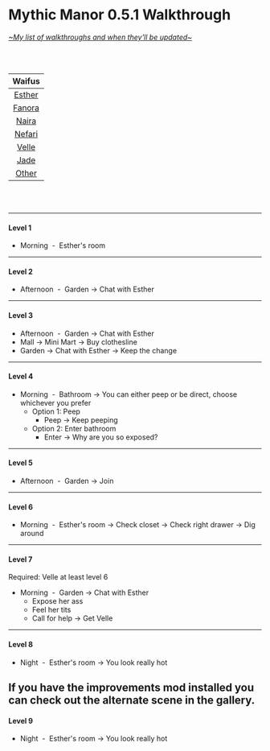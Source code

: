# Mythic Manor 0.5.1 Walkthrough
[*\~My list of walkthroughs and when they'll be updated\~*](https://www.patreon.com/maimlain)

<br>
<br>

| Waifus |
|:---:|
| [Esther](https://github.com/maim-lain/mythicmanor/blob/master/esther.md) |
| [Fanora](https://github.com/maim-lain/mythicmanor/blob/master/weeks/week2.md) |
| [Naira](https://github.com/maim-lain/mythicmanor/blob/master/weeks/week3.md) |
| [Nefari](https://github.com/maim-lain/mythicmanor/blob/master/weeks/week4.md) |
| [Velle](https://github.com/maim-lain/mythicmanor/blob/master/weeks/week5.md) |
| [Jade](https://github.com/maim-lain/mythicmanor/blob/master/weeks/week6.md) |
| [Other](https://github.com/maim-lain/mythicmanor/blob/master/weeks/week7.md) |

<br>
<br>

---
#### Level 1
- Morning &nbsp;-&nbsp; Esther's room
---

#### Level 2
- Afternoon &nbsp;-&nbsp; Garden -> Chat with Esther
---
#### Level 3
- Afternoon &nbsp;-&nbsp; Garden -> Chat with Esther
- Mall -> Mini Mart -> Buy clothesline
- Garden -> Chat with Esther -> Keep the change
---
#### Level 4
- Morning &nbsp;-&nbsp; Bathroom -> You can either peep or be direct, choose whichever you prefer
    - Option 1: Peep
        - Peep -> Keep peeping
    - Option 2: Enter bathroom
        - Enter -> Why are you so exposed?
---
#### Level 5
- Afternoon &nbsp;-&nbsp; Garden -> Join
---
#### Level 6
- Morning &nbsp;-&nbsp; Esther's room -> Check closet -> Check right drawer -> Dig around
---
#### Level 7
Required: Velle at least level 6
- Morning &nbsp;-&nbsp; Garden -> Chat with Esther
    - Expose her ass
    - Feel her tits
    - Call for help -> Get Velle
---
#### Level 8
- Night &nbsp;-&nbsp; Esther's room -> You look really hot

If you have the improvements mod installed you can check out the alternate scene in the gallery.
---
#### Level 9
- Night &nbsp;-&nbsp; Esther's room -> You look really hot
